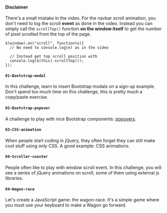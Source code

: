 #### Disclaimer

There's a small mistake in the video. For the navbar scroll animation, you don't need to log the scroll **event** as done in the video. Instead you can simply call the `scrollTop()` function **on the window itself** to get the number of pixel scrolled from the top of the page.

```
$(window).on("scroll", function(e){
  // No need to console.log(e) as in the video

  // Instead get top scroll position with
  console.log($(this).scrollTop());
});
```

#### `01-Bootstrap-modal`
In this challenge, learn to insert Bootstrap modals on a sign-up example. Don't spend too much time on this challenge, this is pretty much a copy/paste exercise.

#### `02-Bootstrap-popover`
A challenge to play with nice Bootstrap components: [popovers](http://getbootstrap.com/javascript/#popovers).

#### `03-CSS-animation`
When people start coding in jQuery, they often forget they can still make cool stuff using only CSS. A good example: CSS animations.

#### `04-Scroller-coaster`
People often like to play with window scroll event. In this challenge, you will see a series of jQuery animations on scroll, some of them using external js libraries.

#### `04-Wagon-race`
Let's create a JavaScript game: the wagon-race. It's a simple game where you must use your keyboard to make a Wagon go forward.